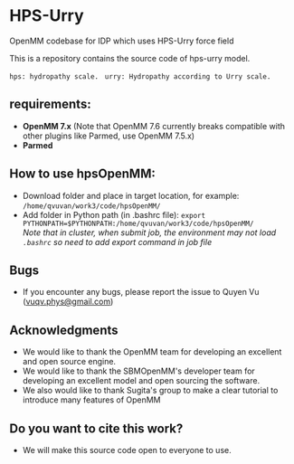 # HPS-Urry

 OpenMM codebase for IDP which uses HPS-Urry force field

This is a repository contains the source code of hps-urry model.

 ```hps: hydropathy scale. ```
 ```urry: Hydropathy according to Urry scale.```
## requirements:
- **OpenMM 7.x** (Note that OpenMM 7.6 currently breaks compatible with other plugins like Parmed, use OpenMM 7.5.x) 
- **Parmed** 

## How to use hpsOpenMM:  
- Download folder and place in target location, for example: `/home/qvuvan/work3/code/hpsOpenMM/`
- Add folder in Python path (in .bashrc file): `export PYTHONPATH=$PYTHONPATH:/home/qvuvan/work3/code/hpsOpenMM/`  
*Note that in cluster, when submit job, the environment may not load `.bashrc` so need to add export command in job file* 

## Bugs
- If you encounter any bugs, please report the issue to Quyen Vu (vuqv.phys@gmail.com)

## Acknowledgments

- We would like to thank the OpenMM team for developing an excellent and open source engine. 
- We would like to thank the SBMOpenMM's developer team for developing an excellent model and open sourcing the software. 
- We also would like to thank Sugita's group to make a clear tutorial to introduce many features of OpenMM

## Do you want to cite this work?
- We will make this source code open to everyone to use.
